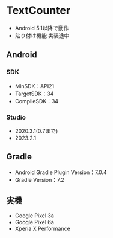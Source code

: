 # TextCounter
- Android 5.1以降で動作
- 貼り付け機能 実装途中
## Android 
### SDK 
- MinSDK：API21
- TargetSDK：34
- CompileSDK：34
### Studio
- 2020.3.1(0.7まで)
- 2023.2.1
## Gradle
- Android Gradle Plugin Version：7.0.4
- Gradle Version：7.2
## 実機
- Google Pixel 3a
- Google Pixel 6a
- Xperia X Performance
